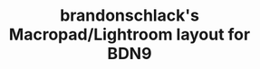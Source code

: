 ---
layout: layouts/keymapdb_entry.njk
OS: ['MacOS']
keymap_author: brandonschlack
firmware: QMK
hasHomeRowMods: False
hasLetterOnThumb: False
hasVerticalCombos: False
thumb: https://i.imgur.com/pai9M0m.jpg
imageDate: idk
keyCount: 9
keyboard: Keebio BDN9
languages: ['English']
layerCount: 9
title: "brandonschlack's Macropad/Lightroom layout for BDN9"
split: False
stagger: ortholinear
summary: 
url: https://github.com/brandonschlack/qmk_firmware/tree/master/keyboards/keebio/bdn9/keymaps/brandonschlack
writeup: https://github.com/brandonschlack/qmk_firmware/tree/master/keyboards/keebio/bdn9/keymaps/brandonschlack/readme.md
---